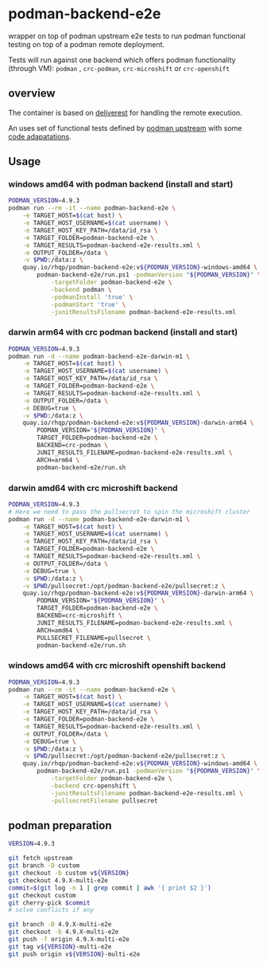 # podman-backend-e2e

wrapper on top of podman upstream e2e tests to run podman functional testing on top of a podman remote deployment.

Tests will run against one backend which offers podman functionality (through VM): `podman` , `crc-podman`, `crc-microshift` or `crc-openshift`

## overview

The container is based on [deliverest](https://github.com/adrianriobo/deliverest) for handling the remote execution.

An uses set of functional tests defined by [podman upstream](https://github.com/containers/podman/tree/main/test/e2e) with some [code adapatations](https://github.com/adrianriobo/podman/commit/c4eb6ebdca431ea5df51576764b651f97d80c6e9).

## Usage

### windows amd64 with podman backend (install and start)

```bash
PODMAN_VERSION=4.9.3
podman run --rm -it --name podman-backend-e2e \
    -e TARGET_HOST=$(cat host) \
    -e TARGET_HOST_USERNAME=$(cat username) \
    -e TARGET_HOST_KEY_PATH=/data/id_rsa \
    -e TARGET_FOLDER=podman-backend-e2e \
    -e TARGET_RESULTS=podman-backend-e2e-results.xml \
    -e OUTPUT_FOLDER=/data \
    -v $PWD:/data:z \
    quay.io/rhqp/podman-backend-e2e:v${PODMAN_VERSION}-windows-amd64 \
        podman-backend-e2e/run.ps1 -podmanVersion "${PODMAN_VERSION}" \
            -targetFolder podman-backend-e2e \
            -backend podman \
            -podmanInstall 'true' \
            -podmanStart 'true' \
            -junitResultsFilename podman-backend-e2e-results.xml
```

### darwin arm64 with crc podman backend (install and start)

```bash
PODMAN_VERSION=4.9.3
podman run -d --name podman-backend-e2e-darwin-m1 \
    -e TARGET_HOST=$(cat host) \
    -e TARGET_HOST_USERNAME=$(cat username) \
    -e TARGET_HOST_KEY_PATH=/data/id_rsa \
    -e TARGET_FOLDER=podman-backend-e2e \
    -e TARGET_RESULTS=podman-backend-e2e-results.xml \
    -e OUTPUT_FOLDER=/data \
    -e DEBUG=true \
    -v $PWD:/data:z \
    quay.io/rhqp/podman-backend-e2e:v${PODMAN_VERSION}-darwin-arm64 \
        PODMAN_VERSION="${PODMAN_VERSION}" \
        TARGET_FOLDER=podman-backend-e2e \
        BACKEND=crc-podman \
        JUNIT_RESULTS_FILENAME=podman-backend-e2e-results.xml \
        ARCH=arm64 \
        podman-backend-e2e/run.sh
```

### darwin amd64 with crc microshift backend

```bash
PODMAN_VERSION=4.9.3
# Here we need to pass the pullsecret to spin the microshift cluster
podman run -d --name podman-backend-e2e-darwin-m1 \
    -e TARGET_HOST=$(cat host) \
    -e TARGET_HOST_USERNAME=$(cat username) \
    -e TARGET_HOST_KEY_PATH=/data/id_rsa \
    -e TARGET_FOLDER=podman-backend-e2e \
    -e TARGET_RESULTS=podman-backend-e2e-results.xml \
    -e OUTPUT_FOLDER=/data \
    -e DEBUG=true \
    -v $PWD:/data:z \
    -v $PWD/pullsecret:/opt/podman-backend-e2e/pullsecret:z \
    quay.io/rhqp/podman-backend-e2e:v${PODMAN_VERSION}-darwin-arm64 \
        PODMAN_VERSION="${PODMAN_VERSION}" \
        TARGET_FOLDER=podman-backend-e2e \
        BACKEND=crc-microshift \
        JUNIT_RESULTS_FILENAME=podman-backend-e2e-results.xml \
        ARCH=amd64 \
        PULLSECRET_FILENAME=pullsecret \
        podman-backend-e2e/run.sh
```

### windows amd64 with crc microshift openshift backend

```bash
PODMAN_VERSION=4.9.3
podman run --rm -it --name podman-backend-e2e \
    -e TARGET_HOST=$(cat host) \
    -e TARGET_HOST_USERNAME=$(cat username) \
    -e TARGET_HOST_KEY_PATH=/data/id_rsa \
    -e TARGET_FOLDER=podman-backend-e2e \
    -e TARGET_RESULTS=podman-backend-e2e-results.xml \
    -e OUTPUT_FOLDER=/data \
    -e DEBUG=true \
    -v $PWD:/data:z \
    -v $PWD/pullsecret:/opt/podman-backend-e2e/pullsecret:z \
    quay.io/rhqp/podman-backend-e2e:v${PODMAN_VERSION}-windows-amd64 \
        podman-backend-e2e/run.ps1 -podmanVersion "${PODMAN_VERSION}" \
            -targetFolder podman-backend-e2e \
            -backend crc-openshift \
            -junitResultsFilename podman-backend-e2e-results.xml \
            -pullsecretFilename pullsecret
```

## podman preparation

```bash
VERSION=4.9.3

git fetch upstream
git branch -D custom
git checkout -b custom v${VERSION}
git checkout 4.9.X-multi-e2e
commit=$(git log -n 1 | grep commit | awk '{ print $2 }')
git checkout custom
git cherry-pick $commit
# solve conflicts if any

git branch -D 4.9.X-multi-e2e
git checkout -b 4.9.X-multi-e2e
git push -f origin 4.9.X-multi-e2e
git tag v${VERSION}-multi-e2e
git push origin v${VERSION}-multi-e2e
```
